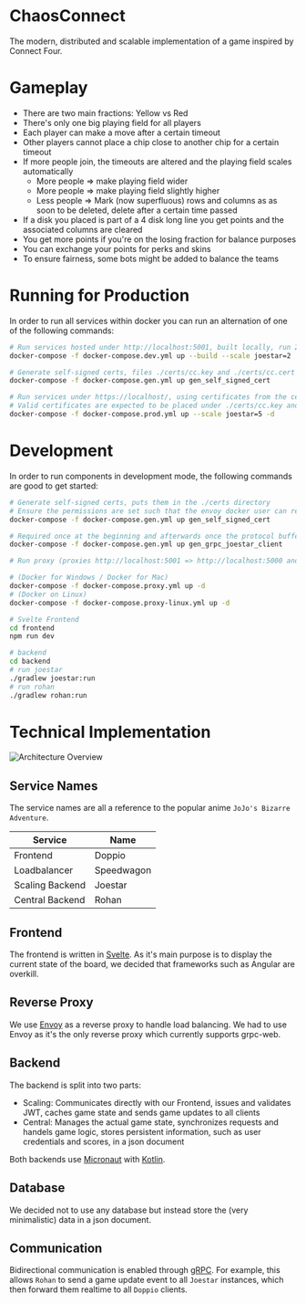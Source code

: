 # ChaosConnect
The modern, distributed and scalable implementation of a game inspired by Connect Four.

# Gameplay
- There are two main fractions: Yellow vs Red
- There's only one big playing field for all players
- Each player can make a move after a certain timeout
- Other players cannot place a chip close to another chip for a certain timeout
- If more people join, the timeouts are altered and the playing field scales automatically
  - More people => make playing field wider
  - More people => make playing field slightly higher
  - Less people => Mark (now superfluous) rows and columns as as soon to be deleted, delete after a certain time passed
- If a disk you placed is part of a 4 disk long line you get points and the associated columns are cleared
- You get more points if you're on the losing fraction for balance purposes
- You can exchange your points for perks and skins
- To ensure fairness, some bots might be added to balance the teams

# Running for Production
In order to run all services within docker you can run an alternation of one of the following commands:

```sh
# Run services hosted under http://localhost:5001, built locally, run 2 joestar instances
docker-compose -f docker-compose.dev.yml up --build --scale joestar=2

# Generate self-signed certs, files ./certs/cc.key and ./certs/cc.cert are required to run HTTPS
docker-compose -f docker-compose.gen.yml up gen_self_signed_cert

# Run services under https://localhost/, using certificates from the certs directory, using images published to GitHub Packages
# Valid certificates are expected to be placed under ./certs/cc.key and ./certs/cc.cert
docker-compose -f docker-compose.prod.yml up --scale joestar=5 -d
```

# Development
In order to run components in development mode, the following commands are good to get started:

```sh
# Generate self-signed certs, puts them in the ./certs directory
# Ensure the permissions are set such that the envoy docker user can read the certificate
docker-compose -f docker-compose.gen.yml up gen_self_signed_cert

# Required once at the beginning and afterwards once the protocol buffer contract changes
docker-compose -f docker-compose.gen.yml up gen_grpc_joestar_client

# Run proxy (proxies http://localhost:5001 => http://localhost:5000 and http://localhost:5001/api => http://localhost:8080/)

# (Docker for Windows / Docker for Mac)
docker-compose -f docker-compose.proxy.yml up -d
# (Docker on Linux)
docker-compose -f docker-compose.proxy-linux.yml up -d

# Svelte Frontend
cd frontend
npm run dev

# backend
cd backend
# run joestar
./gradlew joestar:run
# run rohan
./gradlew rohan:run
```

# Technical Implementation

![Architecture Overview](https://www.plantuml.com/plantuml/png/VP91RzGm48Nl_XN3YkikMdfTHQLmwg6WqYCNuymw9ex7jSVRLgZ_dOcpZKeWlLWQlyylpy-vpAmJby6hTouONrg4WoTB-KDBfiUqYw8r_uYMOhSg_ieKLgIUsBirCL9ccp3V-nKWdz0pRfsP_HKxzWXtQBf00Zt1rnEcayC7fNBlGjH93p1G8DCb6X0u5Nobj7ZKnVCTFl8dxsmOC30OMJ0f5RNfjKNO7DvFPJGR-Aq04XhMmVgglChK_0XVA4P76z0PZed49hHouBvWgV1Kct3V8sBxe2s5oiP4Zqy2pb-y9XmV9bSr6osbsIiHnQz6M8IOQXNVQmgQEpsv1cfn_oQSCNOp-l5Db7MY6RqGz5cjmRVqac1iCcb_JYu7ZcvYnr-agKZxKxO3iMnVkTQDZew2zc1e64fmHeypS9Ues0xixRVFzTpDNZshbuvXsvmxhAkCYz9KxG8EMr4MeUhLLvMB_of_Zo20N4FTx65NTlF3d-Tbad4txPQEbxAKmVy1)

## Service Names
The service names are all a reference to the popular anime `JoJo's Bizarre Adventure`.

| Service | Name |
| ------- | ---- |
| Frontend | Doppio |
| Loadbalancer | Speedwagon |
| Scaling Backend | Joestar |
| Central Backend | Rohan |

## Frontend
The frontend is written in [Svelte](https://svelte.dev/). As it's main purpose is to display the current state of the board, we decided that frameworks such as Angular are overkill.

## Reverse Proxy
We use [Envoy](https://www.envoyproxy.io/) as a reverse proxy to handle load balancing. We had to use Envoy as it's the only reverse proxy which currently supports grpc-web.

## Backend
The backend is split into two parts:
* Scaling: Communicates directly with our Frontend, issues and validates JWT, caches game state and sends game updates to all clients
* Central: Manages the actual game state, synchronizes requests and handels game logic, stores persistent information, such as user credentials and scores, in a json document

Both backends use [Micronaut](https://micronaut.io/) with [Kotlin](https://kotlinlang.org/).

## Database
We decided not to use any database but instead store the (very minimalistic) data in a json document.

## Communication
Bidirectional communication is enabled through [gRPC](https://grpc.io/). For example, this allows `Rohan` to send a game update event to all `Joestar` instances, which then forward them realtime to all `Doppio` clients.
